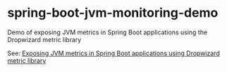 # spring-boot-jvm-monitoring-demo
Demo of exposing JVM metrics in Spring Boot applications using the Dropwizard metric library

See: [Exposing JVM metrics in Spring Boot applications using Dropwizard metric library](http://www.heapwhisperer.com/2015/07/exposing-jvm-metrics-in-spring-boot.html)
